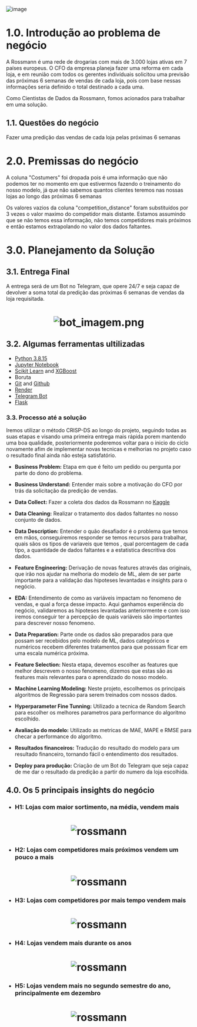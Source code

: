 ![image](https://user-images.githubusercontent.com/104724947/216117054-898e897b-998d-45aa-9f5a-d3ab9322a884.png)

# 1.0. Introdução ao problema de negócio
A Rossmann é uma rede de drogarias com mais de 3.000 lojas ativas em 7 países europeus. O CFO da empresa planeja fazer uma reforma em cada loja, e em reunião com todos os gerentes indivíduais solicitou uma previsão das próximas 6 semanas de vendas de cada loja, pois com base nessas informações seria definido o total destinado a cada uma.

Como Cientistas de Dados da Rossmann, fomos acionados para trabalhar em uma solução.

## 1.1. Questões do negócio
Fazer uma predição das vendas de cada loja pelas próximas 6 semanas

# 2.0. Premissas do negócio
A coluna "Costumers" foi dropada pois é uma informação que não podemos ter no momento em que estivermos fazendo o treinamento do nosso modelo, já que não sabemos quantos clientes teremos nas nossas lojas ao longo das próximas 6 semanas

Os valores vazios da coluna "competition_distance" foram substituídos por 3 vezes o valor maximo do competidor mais distante. Estamos assumindo que se não temos essa informação, não temos competidores mais próximos e então estamos extrapolando no valor dos dados faltantes.

# 3.0. Planejamento da Solução
## 3.1. Entrega Final
A entrega será de um Bot no Telegram, que opere 24/7 e seja capaz de devolver a soma total da predição das próximas 6 semanas de vendas da loja requisitada.

<h1 align="center"><img alt="bot_imagem.png" title="#logo" src="image/bot_imagem.png" /></h1>

## 3.2. Algumas ferramentas ultilizadas

- [Python 3.8.15](https://www.python.org/downloads/release/python-3815/)
- [Jupyter Notebook](https://jupyter.org/)
- [Scikit Learn](https://scikit-learn.org/0.21/documentation.html) and [XGBoost](https://xgboost.readthedocs.io/en/stable/)
- Boruta
- [Git](https://git-scm.com/) and [Github](https://github.com/)
- [Render](https://render.com/)
- [Telegram Bot](https://core.telegram.org/bots/api)
- [Flask](https://flask.palletsprojects.com/en/2.2.x/)

### 3.3. Processo até a solução

Iremos utilizar o método CRISP-DS ao longo do projeto, seguindo todas as suas etapas e visando uma primeira entrega mais
rápida porem mantendo uma boa qualidade, posteriormente poderemos voltar para o inicio do ciclo novamente afim de implementar novas tecnicas e melhorias no projeto caso o resultado final ainda não esteja satisfatório.

- **Business Problem:** Etapa em que é feito um pedido ou pergunta por parte do dono do problema.

- **Business Understand:** Entender mais sobre a motivação do CFO por trás da solicitação da predição de vendas.

- **Data Collect:** Fazer a coleta dos dados da Rossmann no [Kaggle](https://www.kaggle.com/c/rossmann-store-sales)

- **Data Cleaning:** Realizar o tratamento dos dados faltantes no nosso conjunto de dados.

- **Data Description:** Entender o quão desafiador é o problema que temos em mãos, conseguiremos responder se temos recursos para trabalhar, quais sãos os tipos de variaveis que temos , qual porcentagem de cada tipo, a quantidade de dados faltantes e a estatistica descritiva dos dados.

- **Feature Engineering:** Derivação de novas features através das originais, que irão nos ajudar na melhoria do modelo de ML, alem de ser parte importante para a validação das hipoteses levantadas e insights para o negócio.

- **EDA:** Entendimento de como as variáveis impactam no fenomeno de vendas, e qual a força desse impacto. Aqui ganhamos experiência do negócio, validaremos as hipoteses levantadas anteriormente e com isso iremos conseguir ter a percepção de quais variáveis são importantes para descrever nosso fenomeno.

- **Data Preparation:** Parte onde os dados são preparados para que possam ser recebidos pelo modelo de ML, dados categóricos e numéricos recebem diferentes tratamentos para que posssam ficar em uma escala numérica próxima.

- **Feature Selection:** Nesta etapa, devemos escolher as features que melhor descrevem o nosso fenomeno, dizemos que estas são as features mais relevantes para o aprendizado do nosso modelo. 

- **Machine Learning Modeling:** Neste projeto, escolhemos os principais algoritmos de Regressão para serem treinados com nossos dados. 

- **Hyperparameter Fine Tunning:** Utilizado a tecnica de Random Search para escolher os melhores parametros para performance do algoritmo escolhido.

- **Avaliação do modelo:** Utilizado as metricas de MAE, MAPE e RMSE para checar a performance do algoritmo.

- **Resultados financeiros:** Tradução do resultado do modelo para um resultado financeiro, tornando fácil o entendimento dos resultados.

- **Deploy para produção:** Criação de um Bot do Telegram que seja capaz de me dar o resultado da predição a partir do numero da loja escolhida. 


## 4.0. Os 5 principais insights do negócio

- ### **H1:** Lojas com maior sortimento, na média, vendem mais
<h1 align="center"><img alt="rossmann" title="#logo" src="image/sortimento.png" /></h1>

- ### **H2:** Lojas com competidores mais próximos vendem um pouco a mais
<h1 align="center"><img alt="rossmann" title="#logo" src="image/competidores.png" /></h1>

- ### **H3:** Lojas com competidores por mais tempo vendem mais
<h1 align="center"><img alt="rossmann" title="#logo" src="image/temp_competidores.png" /></h1>

- ### **H4:** Lojas vendem mais durante os anos
<h1 align="center"><img alt="rossmann" title="#logo" src="image/anos.png" /></h1>

- ### **H5:** Lojas vendem mais no segundo semestre do ano, principalmente em dezembro
<h1 align="center"><img alt="rossmann" title="#logo" src="image/semestre.png" /></h1>
